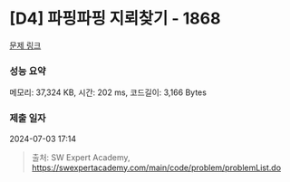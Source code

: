 # [D4] 파핑파핑 지뢰찾기 - 1868 

[문제 링크](https://swexpertacademy.com/main/code/problem/problemDetail.do?contestProbId=AV5LwsHaD1MDFAXc) 

### 성능 요약

메모리: 37,324 KB, 시간: 202 ms, 코드길이: 3,166 Bytes

### 제출 일자

2024-07-03 17:14



> 출처: SW Expert Academy, https://swexpertacademy.com/main/code/problem/problemList.do